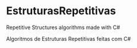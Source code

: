 # EstruturasRepetitivas
Repetitive Structures algorithms made with C#


Algoritmos de Estruturas Repetitivas feitas com C#
